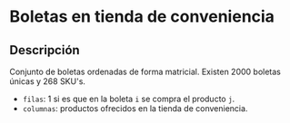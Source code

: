 # Boletas en tienda de conveniencia

## Descripción
Conjunto de boletas ordenadas de forma matricial. Existen 2000 boletas únicas y 268 SKU's.

- `filas`: 1 si es que en la boleta `i` se compra el producto `j`.
- `columnas`: productos ofrecidos en la tienda de conveniencia.